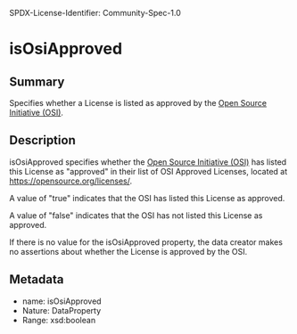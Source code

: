 SPDX-License-Identifier: Community-Spec-1.0

# isOsiApproved

## Summary

Specifies whether a License is listed as approved by the
[Open Source Initiative (OSI)](https://opensource.org).

## Description

isOsiApproved specifies whether the [Open Source Initiative (OSI)](https://opensource.org)
has listed this License as "approved" in their list of OSI Approved Licenses,
located at https://opensource.org/licenses/.

A value of "true" indicates that the OSI has listed this License as approved.

A value of "false" indicates that the OSI has not listed this License as
approved.

If there is no value for the isOsiApproved property, the data creator makes no
assertions about whether the License is approved by the OSI.

## Metadata

- name: isOsiApproved
- Nature: DataProperty
- Range: xsd:boolean

